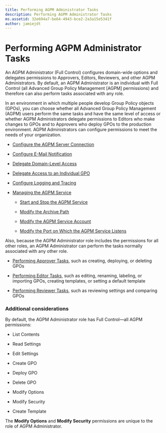 ```yaml
---
title: Performing AGPM Administrator Tasks
description: Performing AGPM Administrator Tasks
ms.assetid: 32e694a7-be64-4943-bce2-2a3a15e5341f
author: jamiejdt
---
```


# Performing AGPM Administrator Tasks


An AGPM Administrator (Full Control) configures domain-wide options and delegates permissions to Approvers, Editors, Reviewers, and other AGPM Administrators. By default, an AGPM Administrator is an individual with Full Control (all Advanced Group Policy Management \[AGPM\] permissions) and therefore can also perform tasks associated with any role.

In an environment in which multiple people develop Group Policy objects (GPOs), you can choose whether all Advanced Group Policy Management (AGPM) users perform the same tasks and have the same level of access or whether AGPM Administrators delegate permissions to Editors who make changes to GPOs and to Approvers who deploy GPOs to the production environment. AGPM Administrators can configure permissions to meet the needs of your organization.

-   [Configure the AGPM Server Connection](configure-the-agpm-server-connection.md)

-   [Configure E-Mail Notification](configure-e-mail-notification.md)

-   [Delegate Domain-Level Access](delegate-domain-level-access.md)

-   [Delegate Access to an Individual GPO](delegate-access-to-an-individual-gpo.md)

-   [Configure Logging and Tracing](configure-logging-and-tracing.md)

-   [Managing the AGPM Service](managing-the-agpm-service.md)

    -   [Start and Stop the AGPM Service](start-and-stop-the-agpm-service.md)

    -   [Modify the Archive Path](modify-the-archive-path.md)

    -   [Modify the AGPM Service Account](modify-the-agpm-service-account.md)

    -   [Modify the Port on Which the AGPM Service Listens](modify-the-port-on-which-the-agpm-service-listens.md)

Also, because the AGPM Administrator role includes the permissions for all other roles, an AGPM Administrator can perform the tasks normally associated with any other role.

-   [Performing Approver Tasks](performing-approver-tasks.md), such as creating, deploying, or deleting GPOs

-   [Performing Editor Tasks](performing-editor-tasks.md), such as editing, renaming, labeling, or importing GPOs, creating templates, or setting a default template

-   [Performing Reviewer Tasks](performing-reviewer-tasks.md), such as reviewing settings and comparing GPOs

### Additional considerations

By default, the AGPM Administrator role has Full Control—all AGPM permissions:

-   List Contents

-   Read Settings

-   Edit Settings

-   Create GPO

-   Deploy GPO

-   Delete GPO

-   Modify Options

-   Modify Security

-   Create Template

The **Modify Options** and **Modify Security** permissions are unique to the role of AGPM Administrator.

 

 





